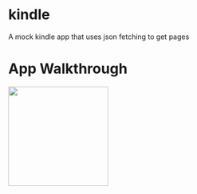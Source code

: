 # kindle
A mock kindle app that uses json fetching to get pages

# App Walkthrough

<img src= https://i.imgur.com/DA4fgZf.gif width=200><br>
